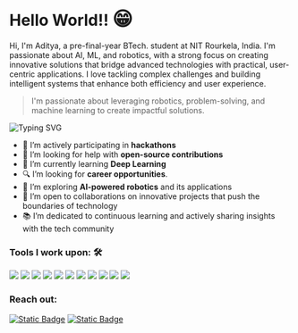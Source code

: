 <h1>Hello World!! <span style='font-size:35px;'>&#128513;</span></h1>

Hi, I'm Aditya, a pre-final-year BTech. student at NIT Rourkela, India. I'm passionate about AI, ML, and robotics, with a strong focus on creating innovative solutions that bridge advanced technologies with practical, user-centric applications. I love tackling complex challenges and building intelligent systems that enhance both efficiency and user experience.

> I'm passionate about leveraging robotics, problem-solving, and machine learning to create impactful solutions.

![Typing SVG](https://readme-typing-svg.herokuapp.com?vCenter=true&width=500&lines=Robotics+Enthusiast+with+a+Code-Driven+Mind;Problem+Solver+with+a+Future-Focused+Vision;Machine+Learning+Explorer+with+a+Creative+Edge;Web+Innovator+with+a+Robotic+Twist;Developer+with+a+Passion+for+Intelligent+Solutions)


- 🔭 I’m actively participating in <strong>hackathons</strong>
- 🤔 I’m looking for help with <strong>open-source contributions</strong>
- 🌱 I’m currently learning <strong>Deep Learning</strong>
- 🔍 I’m looking for <strong> career opportunities</strong>.
- 🚀 I’m exploring <strong>AI-powered robotics</strong> and its applications
- 🤝 I’m open to collaborations on innovative projects that push the boundaries of technology
- 📚 I’m dedicated to continuous learning and actively sharing insights with the tech community

### Tools I work upon: 🛠

<img src="https://img.shields.io/badge/C%20-%2300599C.svg?&style=for-the-badge&logo=c&logoColor=white">   <img src="https://img.shields.io/badge/C++%20-%2300599C.svg?&style=for-the-badge&logo=c%2B%2B&logoColor=white">   <img src="https://img.shields.io/badge/Python%20-%2314354C.svg?&style=for-the-badge&logo=python&logoColor=white">   <img src="https://img.shields.io/badge/HTML%20-%23E34F26.svg?&style=for-the-badge&logo=html5&logoColor=white">   <img src="https://img.shields.io/badge/CSS%20-%231572B6.svg?&style=for-the-badge&logo=css3&logoColor=white">   <img src="https://img.shields.io/badge/JavaScript%20-%23323330.svg?&style=for-the-badge&logo=javascript&logoColor=%23F7DF1E">   <img src="https://img.shields.io/badge/SQL%20-%230D597F.svg?&style=for-the-badge&logo=sql&logoColor=white">   <img src="https://img.shields.io/badge/Windows%20-%230078D6.svg?&style=for-the-badge&logo=windows&logoColor=white">   <img src="https://img.shields.io/badge/Linux%20-%23FCC624.svg?&style=for-the-badge&logo=linux&logoColor=white">   <img src="https://img.shields.io/badge/Adobe%20Illustrator%20-%23FF9A00.svg?&style=for-the-badge&logo=adobe%20illustrator&logoColor=white">  <img src="https://img.shields.io/badge/React-blue?style=for-the-badge&logo=react&logoColor=white">


### Reach out:
<a href="mailto:adityakumarray.main@gmail.com">
<img alt="Static Badge" src="https://img.shields.io/badge/adityakumarray.main%40gmail.com-7B83EB?style=for-the-badge&logo=gmail&logoColor=white"></a>
<a href="https://www.linkedin.com/in/aditya-kumar-ray-4b9967263/">
<img alt="Static Badge" src="https://img.shields.io/badge/ADITYA-blue?style=for-the-badge&logo=LinkedIn&logoColor=white"></a>
